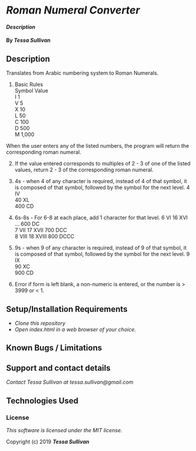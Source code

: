 # _Roman Numeral Converter_

#### _Description_

#### By _**Tessa Sullivan**_

## Description
Translates from Arabic numbering system to Roman Numerals.

1. Basic Rules  
Symbol  Value  
I       1  
V       5  
X       10  
L       50  
C       100  
D       500  
M       1,000

When the user enters any of the listed numbers, the program will return the corresponding roman numeral.

2. If the value entered corresponds to multiples of 2 - 3 of one of the listed values, return 2 - 3 of the corresponding roman numeral.

3. 4s - when 4 of any character is required, instead of 4 of that symbol, it is composed of that symbol, followed by the symbol for the next level.
4     IV  
40    XL  
400   CD  

4. 6s-8s - For 6-8 at each place, add 1 character for that level.
6     VI            16      XVI       ...       600   DC       
7     VII           17      XVII                700   DCC  
8     VIII          18      XVIII               800   DCCC  

5. 9s - when 9 of any character is required, instead of 9 of that symbol, it is composed of that symbol, followed by the symbol for the next level.
9     IX             
90    XC              
900   CD  

6. Error if form is left blank, a non-numeric is entered, or the number is > 3999 or < 1.

## Setup/Installation Requirements

* _Clone this repository_
* _Open index.html in a web browser of your choice._

## Known Bugs / Limitations



## Support and contact details

_Contact Tessa Sullivan at tessa.sullivan@gmail.com_

## Technologies Used



### License

*This software is licensed under the MIT license.*

Copyright (c) 2019 **_Tessa Sullivan_**
